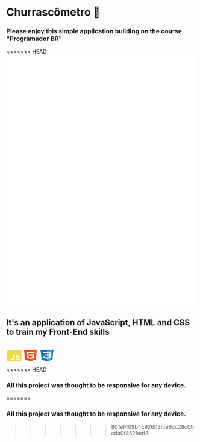 # Churrascômetro 🍖

### Please enjoy this simple application building on the course "Programador BR"

<<<<<<< HEAD
<img src = './imagens/play.gif' width = '500px'>

## It's an application of JavaScript, HTML and CSS to train my Front-End skills

<div style="display: inline_block"><br>
  <img align="center" alt="Renato-Js" height="30" width="40" src="https://raw.githubusercontent.com/devicons/devicon/master/icons/javascript/javascript-plain.svg">
  <img align="center" alt="Renato-HTML" height="30" width="40" src="https://raw.githubusercontent.com/devicons/devicon/master/icons/html5/html5-original.svg">
  <img align="center" alt="Renato-CSS" height="30" width="40" src="https://raw.githubusercontent.com/devicons/devicon/master/icons/css3/css3-original.svg">
</div>

<<<<<<< HEAD
### All this project was thought to be responsive for any device.
=======
### All this project was thought to be responsive for any device.
>>>>>>> 801ef409b4c92603fce6cc28c00cda0f852fedf3
